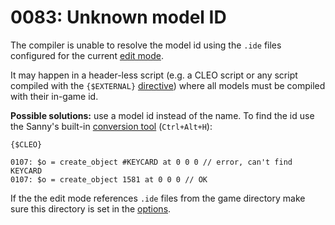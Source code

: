 # 0083: Unknown model ID

The compiler is unable to resolve the model id using the `.ide` files configured for the current [edit mode](https://docs.sannybuilder.com/edit-modes#ide).

It may happen in a header-less script \(e.g. a CLEO script or any script compiled with the `{$EXTERNAL}` [directive](../../coding/directives.md#usdexternal)\) where all models must be compiled with their in-game id.

**Possible solutions:** use a model id instead of the name. To find the id use the Sanny's built-in [conversion tool](../../options/hotkeys.md) \(`Ctrl+Alt+H`\):

```text
{$CLEO}

0107: $o = create_object #KEYCARD at 0 0 0 // error, can't find KEYCARD
0107: $o = create_object 1581 at 0 0 0 // OK
```

If the the edit mode references `.ide` files from the game directory make sure this directory is set in the [options](../../options/general.md#game-directory).

